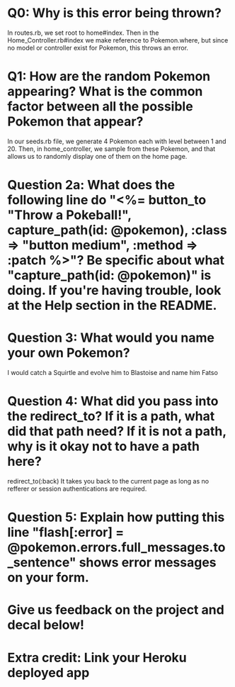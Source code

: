 # Q0: Why is this error being thrown?
In routes.rb, we set root to home#index.
Then in the Home_Controller.rb#index we make reference to Pokemon.where, but since no model or controller exist for Pokemon, this throws an error.

# Q1: How are the random Pokemon appearing? What is the common factor between all the possible Pokemon that appear? 
In our seeds.rb file, we generate 4 Pokemon each with level between 1 and 20. Then, in home_controller, we sample from these Pokemon, and that allows us to randomly display one of them on the home page.

# Question 2a: What does the following line do "<%= button_to "Throw a Pokeball!", capture_path(id: @pokemon), :class => "button medium", :method => :patch %>"? Be specific about what "capture_path(id: @pokemon)" is doing. If you're having trouble, look at the Help section in the README.

# Question 3: What would you name your own Pokemon?
I would catch a Squirtle and evolve him to Blastoise and name him Fatso

# Question 4: What did you pass into the redirect_to? If it is a path, what did that path need? If it is not a path, why is it okay not to have a path here?
redirect_to(:back)
It takes you back to the current page as long as no refferer or session authentications are required.

# Question 5: Explain how putting this line "flash[:error] = @pokemon.errors.full_messages.to_sentence" shows error messages on your form.

# Give us feedback on the project and decal below!

# Extra credit: Link your Heroku deployed app
